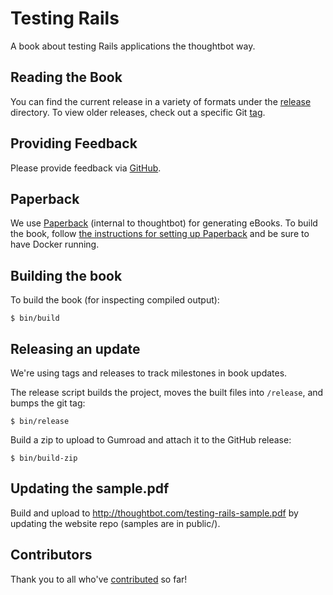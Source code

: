 # Testing Rails

A book about testing Rails applications the thoughtbot way.

## Reading the Book

You can find the current release in a variety of formats under the [release][]
directory. To view older releases, check out a specific Git [tag][tags].

[release]: https://github.com/thoughtbot/testing-rails/tree/master/release
[tags]: https://github.com/thoughtbot/testing-rails/releases

## Providing Feedback

Please provide feedback via [GitHub][].

[GitHub]: https://github.com/thoughtbot/testing-rails/issues

## Paperback

We use [Paperback][] (internal to thoughtbot) for generating eBooks. To build
the book, follow [the instructions for setting up Paperback] and be sure to have
Docker running.

[Paperback]: https://github.com/thoughtbot/paperback
[the instructions for setting up Paperback]:
https://github.com/thoughtbot/paperback#installation

## Building the book

To build the book (for inspecting compiled output):

    $ bin/build

## Releasing an update

We're using tags and releases to track milestones in book updates.

The release script builds the project, moves the built files into
 `/release`, and bumps the git tag:

    $ bin/release

Build a zip to upload to Gumroad and attach it to the GitHub release:

    $ bin/build-zip

## Updating the sample.pdf

Build and upload to <http://thoughtbot.com/testing-rails-sample.pdf> by
  updating the website repo (samples are in public/).

## Contributors

Thank you to all who've [contributed][contributors] so far!

[contributors]: https://github.com/thoughtbot/testing-rails/graphs/contributors
